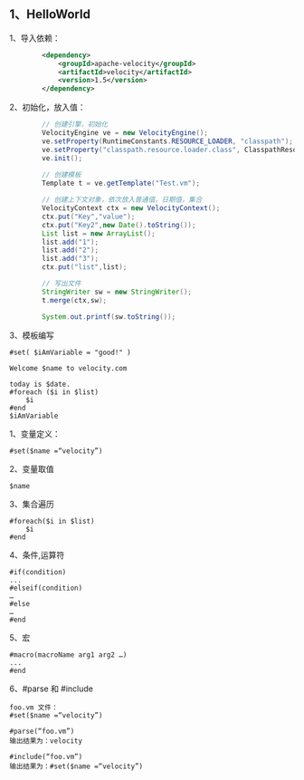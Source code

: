 ## 1、HelloWorld

1、导入依赖：

~~~ xml
		<dependency>
            <groupId>apache-velocity</groupId>
            <artifactId>velocity</artifactId>
            <version>1.5</version>
        </dependency>
~~~



2、初始化，放入值：

~~~ java
		// 创建引擎，初始化
		VelocityEngine ve = new VelocityEngine();
        ve.setProperty(RuntimeConstants.RESOURCE_LOADER, "classpath");
        ve.setProperty("classpath.resource.loader.class", ClasspathResourceLoader.class.getName());
        ve.init();
		
		// 创建模板
        Template t = ve.getTemplate("Test.vm");

        // 创建上下文对象，依次放入普通值，日期值，集合
		VelocityContext ctx = new VelocityContext();
        ctx.put("Key","value");
        ctx.put("Key2",new Date().toString());
        List list = new ArrayList();
        list.add("1");
        list.add("2");
        list.add("3");
        ctx.put("list",list);

		// 写出文件
        StringWriter sw = new StringWriter();
        t.merge(ctx,sw);

        System.out.printf(sw.toString());
~~~



3、模板编写

~~~ vm
#set( $iAmVariable = "good!" )

Welcome $name to velocity.com

today is $date.
#foreach ($i in $list)
    $i
#end
$iAmVariable
~~~



1、变量定义：

~~~ vm
#set($name =“velocity”)
~~~



2、变量取值

~~~ vm
$name
~~~



3、集合遍历

~~~ vm
#foreach($i in $list)
	$i
#end
~~~



4、条件,运算符

```vm
#if(condition)
...
#elseif(condition)
…
#else
…
#end
```



5、宏

~~~ vm
#macro(macroName arg1 arg2 …)
...
#end
~~~



6、#parse 和 #include

~~~ vm
foo.vm 文件：
#set($name =“velocity”)

#parse(“foo.vm”)
输出结果为：velocity

#include(“foo.vm”)
输出结果为：#set($name =“velocity”)
~~~

